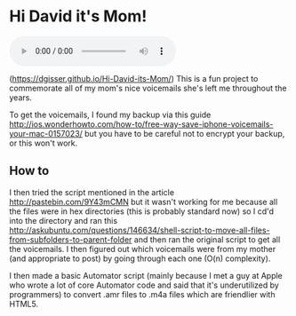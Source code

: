 # Hi David it's Mom!

<audio controls="controls">
  <source src="/m4aVoicemails/mom1.m4a" type="audio/m4a" />
Your browser does not support the audio element.
</audio>

(<a href="https://dgisser.github.io/Hi-David-its-Mom/">https://dgisser.github.io/Hi-David-its-Mom/</a>) This is a fun project to commemorate all of my mom's nice voicemails she's left me throughout the years.

To get the voicemails, I found my backup via this guide <a href="http://ios.wonderhowto.com/how-to/free-way-save-iphone-voicemails-your-mac-0157023/">http://ios.wonderhowto.com/how-to/free-way-save-iphone-voicemails-your-mac-0157023/</a>  but you have to be careful not to encrypt your backup, or this won't work.

## How to

I then tried the script mentioned in the article <a href="http://pastebin.com/9Y43mCMN">http://pastebin.com/9Y43mCMN</a> but it wasn't working for me because all the files were in hex directories (this is probably standard now) so I cd'd into the directory and ran this <a href="http://askubuntu.com/questions/146634/shell-script-to-move-all-files-from-subfolders-to-parent-folder">http://askubuntu.com/questions/146634/shell-script-to-move-all-files-from-subfolders-to-parent-folder</a> and then ran the original script to get all the voicemails. I then figured out which voicemails were from my mother (and appropriate to post) by going through each one (O(n) complexity).

I then made a basic Automator script (mainly because I met a guy at Apple who wrote a lot of core Automator code and said that it's underutilized by programmers) to convert .amr files to .m4a files which are friendlier with HTML5.
